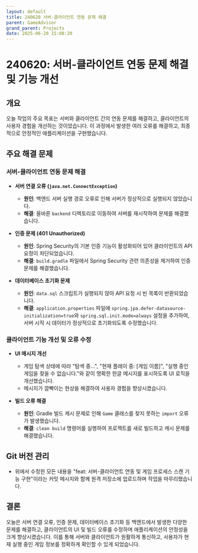 ```yaml
---
layout: default
title: 240620 서버-클라이언트 연동 문제 해결
parent: GameAdvisor
grand_parent: Projects
date: 2025-06-20 15:08:20
---
```


# 240620: 서버-클라이언트 연동 문제 해결 및 기능 개선

## 개요

오늘 작업의 주요 목표는 서버와 클라이언트 간의 연동 문제를 해결하고, 클라이언트의 사용자 경험을 개선하는 것이었습니다. 이 과정에서 발생한 여러 오류를 해결하고, 최종적으로 안정적인 애플리케이션을 구현했습니다.

## 주요 해결 문제

### 서버-클라이언트 연동 문제 해결

-   **서버 연결 오류 (`java.net.ConnectException`)**
    -   **원인**: 백엔드 서버 실행 경로 오류로 인해 서버가 정상적으로 실행되지 않았습니다.
    -   **해결**: 올바른 `backend` 디렉토리로 이동하여 서버를 재시작하여 문제를 해결했습니다.

-   **인증 문제 (401 Unauthorized)**
    -   **원인**: Spring Security의 기본 인증 기능이 활성화되어 있어 클라이언트의 API 요청이 차단되었습니다.
    -   **해결**: `build.gradle` 파일에서 Spring Security 관련 의존성을 제거하여 인증 문제를 해결했습니다.

-   **데이터베이스 초기화 문제**
    -   **원인**: `data.sql` 스크립트가 실행되지 않아 API 요청 시 빈 목록이 반환되었습니다.
    -   **해결**: `application.properties` 파일에 `spring.jpa.defer-datasource-initialization=true`와 `spring.sql.init.mode=always` 설정을 추가하여, 서버 시작 시 데이터가 정상적으로 초기화되도록 수정했습니다.

### 클라이언트 기능 개선 및 오류 수정

-   **UI 메시지 개선**
    -   게임 탐색 상태에 따라 "탐색 중...", "현재 플레이 중: [게임 이름]", "실행 중인 게임을 찾을 수 없습니다."와 같이 명확한 한글 메시지를 표시하도록 UI 로직을 개선했습니다.
    -   메시지가 깜빡이는 현상을 해결하여 사용자 경험을 향상시켰습니다.

-   **빌드 오류 해결**
    -   **원인**: Gradle 빌드 캐시 문제로 인해 `Game` 클래스를 찾지 못하는 `import` 오류가 발생했습니다.
    -   **해결**: `clean build` 명령어를 실행하여 프로젝트를 새로 빌드하고 캐시 문제를 해결했습니다.

## Git 버전 관리

-   위에서 수정한 모든 내용을 "feat: 서버-클라이언트 연동 및 게임 프로세스 스캔 기능 구현"이라는 커밋 메시지와 함께 원격 저장소에 업로드하며 작업을 마무리했습니다.

## 결론

오늘은 서버 연결 오류, 인증 문제, 데이터베이스 초기화 등 백엔드에서 발생한 다양한 문제를 해결하고, 클라이언트의 UI 및 빌드 오류를 수정하며 애플리케이션의 안정성을 크게 향상시켰습니다. 이를 통해 서버와 클라이언트가 원활하게 통신하고, 사용자가 현재 실행 중인 게임 정보를 정확하게 확인할 수 있게 되었습니다. 